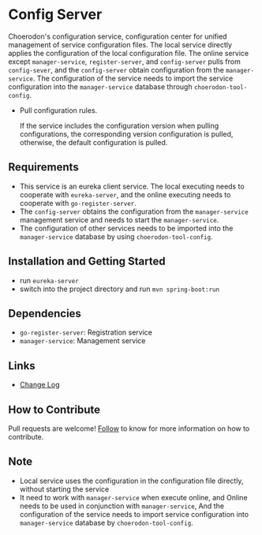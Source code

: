 # Config Server
Choerodon's configuration service, configuration center for unified management of service configuration files. The local service directly applies the configuration of the local configuration file. The online service except `manager-service`, `register-server`, and `config-server` pulls from `config-sever`, and the `config-server` obtain configuration from the `manager-service`. The configuration of the service needs to import the service configuration into the `manager-service` database through `choerodon-tool-config`.

- Pull configuration rules.
  
	If the service includes the configuration version when pulling configurations, the corresponding version configuration is pulled, otherwise, the default configuration is pulled.

## Requirements
- This service is an eureka client service. The local executing needs to cooperate with `eureka-server`, and the online executing needs to cooperate with `go-register-server`.
- The `config-server` obtains the configuration from the `manager-service` management service and needs to start the `manager-service`.
- The configuration of other services needs to be imported into the `manager-service` database by using `choerodon-tool-config`.

## Installation and Getting Started
- run `eureka-server`
- switch into the project directory and run `mvn spring-boot:run`

## Dependencies
- `go-register-server`: Registration service
- `manager-service`: Management service

## Links

* [Change Log](./CHANGELOG.zh-CN.md)

## How to Contribute
Pull requests are welcome! [Follow](https://github.com/choerodon/choerodon/blob/master/CONTRIBUTING.md) to know for more information on how to contribute.

## Note
- Local service uses the configuration in the configuration file directly, without starting the service
- It need to work with `manager-service` when execute online, and  Online needs to be used in conjunction with `manager-service`, And the configuration of the service needs to import service configuration into `manager-service` database by `choerodon-tool-config`.
